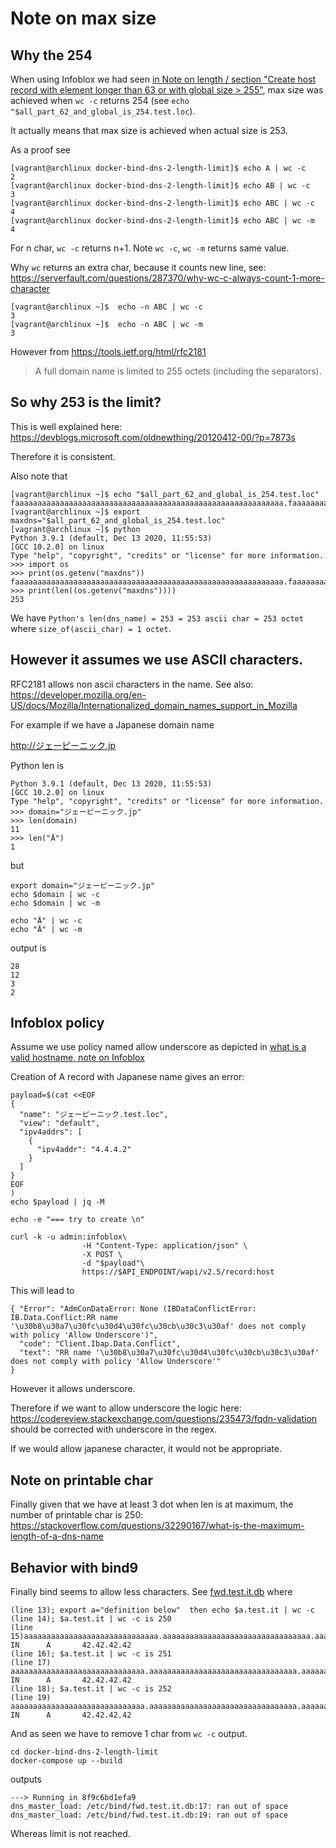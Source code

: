 # Note on max size

## Why the 254

When using Infoblox we had seen [in Note on length / section "Create host record with element longer than 63 or with global size > 255"](7-valid-fqdn-2-length.md#create-host-record-with-element-longer-than-63-or-with-global-size--255), max size was achieved when 
`wc -c` returns 254 (see `echo "$all_part_62_and_global_is_254.test.loc`).

It actually means that max size is achieved when actual size is 253.
 

As a proof see 

````shell script
[vagrant@archlinux docker-bind-dns-2-length-limit]$ echo A | wc -c
2
[vagrant@archlinux docker-bind-dns-2-length-limit]$ echo AB | wc -c
3
[vagrant@archlinux docker-bind-dns-2-length-limit]$ echo ABC | wc -c
4
[vagrant@archlinux docker-bind-dns-2-length-limit]$ echo ABC | wc -m
4
````

For n char, `wc -c` returns n+1.
Note `wc -c`, `wc -m` returns same value.

Why `wc` returns an extra char, because it counts new line, see:
https://serverfault.com/questions/287370/why-wc-c-always-count-1-more-character

````shell script
[vagrant@archlinux ~]$  echo -n ABC | wc -c
3
[vagrant@archlinux ~]$  echo -n ABC | wc -m
3
````

<!-- STOP IS NOW OK -->

However from https://tools.ietf.org/html/rfc2181

> A full domain name is limited to 255 octets (including the separators).

## So why 253 is the limit?

This is well explained here: https://devblogs.microsoft.com/oldnewthing/20120412-00/?p=7873s

<!-- mirrored in 
resource/What-is-the-real-maximum-length-of-a-DNS-name.md -->

Therefore it is consistent.

Also note that

````shell script
[vagrant@archlinux ~]$ echo "$all_part_62_and_global_is_254.test.loc"
faaaaaaaaaaaaaaaaaaaaaaaaaaaaaaaaaaaaaaaaaaaaaaaaaaaaaaaaaaaa.faaaaaaaaaaaaaaaaaaaaaaaaaaaaaaaaaaaaaaaaaaaaaaaaaaaaaaaaaaaa.faaaaaaaaaaaaaaaaaaaaaaaaaaaaaaaaaaaaaaaaaaaaaaaaaaaaaaaaaaaa.bbbbbbbbbbbbbbbbbbbbbbbbbbbbbbbbbbbbbbbbbbbbbbbbbbbbbbbbbb.test.loc
[vagrant@archlinux ~]$ export maxdns="$all_part_62_and_global_is_254.test.loc"
[vagrant@archlinux ~]$ python
Python 3.9.1 (default, Dec 13 2020, 11:55:53)
[GCC 10.2.0] on linux
Type "help", "copyright", "credits" or "license" for more information.
>>> import os
>>> print(os.getenv("maxdns"))
faaaaaaaaaaaaaaaaaaaaaaaaaaaaaaaaaaaaaaaaaaaaaaaaaaaaaaaaaaaa.faaaaaaaaaaaaaaaaaaaaaaaaaaaaaaaaaaaaaaaaaaaaaaaaaaaaaaaaaaaa.faaaaaaaaaaaaaaaaaaaaaaaaaaaaaaaaaaaaaaaaaaaaaaaaaaaaaaaaaaaa.bbbbbbbbbbbbbbbbbbbbbbbbbbbbbbbbbbbbbbbbbbbbbbbbbbbbbbbbbb.test.loc
>>> print(len((os.getenv("maxdns"))))
253
````

We have `Python's len(dns_name) = 253 = 253 ascii char = 253 octet` where  `size_of(ascii_char) = 1 octet`.

## However it assumes we use ASCII characters.

RFC2181 allows non ascii characters in the name.
See also: https://developer.mozilla.org/en-US/docs/Mozilla/Internationalized_domain_names_support_in_Mozilla

For example if we have a Japanese domain name

http://ジェーピーニック.jp

Python len is 

```shell script
Python 3.9.1 (default, Dec 13 2020, 11:55:53)
[GCC 10.2.0] on linux
Type "help", "copyright", "credits" or "license" for more information.
>>> domain="ジェーピーニック.jp"
>>> len(domain)
11
>>> len("Ä")
1
```

but 

````shell script
export domain="ジェーピーニック.jp"
echo $domain | wc -c
echo $domain | wc -m

echo "Ä" | wc -c
echo "Ä" | wc -m
````

output is 

````shell script
28
12
3
2
````

## Infoblox policy

Assume we use policy named allow underscore as depicted in [what is a valid hostname, note on Infoblox](7-valid-fqdn.md#note-on-infoblox) 

Creation of A record with Japanese name gives an error:
 
````shell script
payload=$(cat <<EOF
{
  "name": "ジェーピーニック.test.loc",
  "view": "default",
  "ipv4addrs": [
    {
      "ipv4addr": "4.4.4.2"
    }
  ]
}
EOF
)
echo $payload | jq -M

echo -e "=== try to create \n"

curl -k -u admin:infoblox\
                -H "Content-Type: application/json" \
                -X POST \
                -d "$payload"\
                https://$API_ENDPOINT/wapi/v2.5/record:host
````

This will lead to 

````shell script
{ "Error": "AdmConDataError: None (IBDataConflictError: IB.Data.Conflict:RR name '\u30b8\u30a7\u30fc\u30d4\u30fc\u30cb\u30c3\u30af' does not comply with policy 'Allow Underscore')",
  "code": "Client.Ibap.Data.Conflict",
  "text": "RR name '\u30b8\u30a7\u30fc\u30d4\u30fc\u30cb\u30c3\u30af' does not comply with policy 'Allow Underscore'"
}
````

However it allows underscore.

<!--
$ echo "-" | wc -c
2
-->

Therefore if we want to allow underscore the logic here:
https://codereview.stackexchange.com/questions/235473/fqdn-validation
should be corrected with underscore in the regex.
<!--only if we want to allow it
project SUITE-7809

for auto flow via dnsi we did it as some client wanted it but could have said automated record should not support it
and layer above in template (at create/assess) there said not allowed as we have this check https://codereview.stackexchange.com/questions/235473/fqdn-validation (could be non blocking)
while back end itself is permissive => OK, here from this details angle and stor comment clear OK

regex dnsi not crazy OK => link non nr see end of year 2020: https://github.com/scoulomb/private_script  
-->
If we would allow japanese character, it would not be appropriate.

## Note on printable char

Finally given that we have at least 3 dot when len is at maximum, the number of printable char is 250:
https://stackoverflow.com/questions/32290167/what-is-the-maximum-length-of-a-dns-name

## Behavior with bind9

Finally bind seems to allow less characters.
See [fwd.test.it.db](docker-bind-dns-2-length-limit/fwd.test.it.db) where 

````shell script
(line 13); export a="definition below"  then echo $a.test.it | wc -c 
(line 14); $a.test.it | wc -c is 250
(line 15)aaaaaaaaaaaaaaaaaaaaaaaaaaaaaa.aaaaaaaaaaaaaaaaaaaaaaaaaaaaaaaaa.aaaaaaaaaaaaaaaaaaaaaaaaaaaaaa.aaaaaaaaaaaaaaaaaaaaaaaaaaaaaaaaa.aaaaaaaaaaaaaaaaaaaaaaaaaaaaaa.aaaaaaaaaaaaaaaaaaaaaaaaaaaaaaaaa.aaaaaaaaaaaaaaaaaaaaaaaaaaaaaa.aaaaaaaaaaaaaaa.test.loc    IN      A       42.42.42.42
(line 16); $a.test.it | wc -c is 251
(line 17) aaaaaaaaaaaaaaaaaaaaaaaaaaaaaa.aaaaaaaaaaaaaaaaaaaaaaaaaaaaaaaaa.aaaaaaaaaaaaaaaaaaaaaaaaaaaaaa.aaaaaaaaaaaaaaaaaaaaaaaaaaaaaaaaa.aaaaaaaaaaaaaaaaaaaaaaaaaaaaaa.aaaaaaaaaaaaaaaaaaaaaaaaaaaaaaaaa.aaaaaaaaaaaaaaaaaaaaaaaaaaaaaa.aaaaaaaaaaaaaaaa   IN      A       42.42.42.42
(line 18); $a.test.it | wc -c is 252
(line 19) aaaaaaaaaaaaaaaaaaaaaaaaaaaaaa.aaaaaaaaaaaaaaaaaaaaaaaaaaaaaaaaa.aaaaaaaaaaaaaaaaaaaaaaaaaaaaaa.aaaaaaaaaaaaaaaaaaaaaaaaaaaaaaaaa.aaaaaaaaaaaaaaaaaaaaaaaaaaaaaa.aaaaaaaaaaaaaaaaaaaaaaaaaaaaaaaaa.aaaaaaaaaaaaaaaaaaaaaaaaaaaaaa.aaaaaaaaaaaaaaaaa  IN      A       42.42.42.42
````
And as seen we have to remove 1 char from `wc -c` output.
<!-- 
also jetbrains highlight return same as wc -c, add test.loc in definition file to see it --> 

<!--
cd 3-DNS-solution-providers/4-about-the-standard/docker-bind-dns-2-length-limit
-->

````shell script
cd docker-bind-dns-2-length-limit
docker-compose up --build 
````

outputs

````shell script
---> Running in 8f9c6bd1efa9
dns_master_load: /etc/bind/fwd.test.it.db:17: ran out of space
dns_master_load: /etc/bind/fwd.test.it.db:19: ran out of space
````

Whereas limit is not reached. 

<!-- STOP here on why limit is different -->
<!-- project SUITE-7809
do check on templ and not in input of engine comp (field with xl value)
but check when assessing or whatever OK (com EV)
In dnsi had not check Did not total as zone + host in different place but use infoblox forwarding OK YES
-->

<!--
Did not test japanese and bind
Synced : "Note+on+length+2" OK => 10/03/2021
-->

<!-- consider bind 9 issue stop there and not open bug OK FORBIDDEN 
- reading flow ok
- and added that dnsi allows underscore OK YES
- ms blogs also said
If you use UTF-8 encoding, then the maximum length is harder to describe since UTF-8 is a variable-length encoding.
cf. japanese in this doc STOP HERE
https://www.figer.com/Publications/utf8.htm
also underscore: https://theasciicode.com.ar/ascii-printable-characters/underscore-understrike-underbar-low-line-ascii-code-95.html is extended ascii which is ascii
https://fr.wikipedia.org/wiki/ASCII_%C3%A9tendu
> Ce terme est informel et peut être critiqué pour deux raisons : d'une part cette dénomination pourrait laisser penser que le standard ASCII aurait été étendu, alors qu'il désigne en fait un ensemble de normes qui incluent le sous-ensemble ASCII ;
Sufficient here OK
- and wc -c cf. so answer
So concluded
-->
